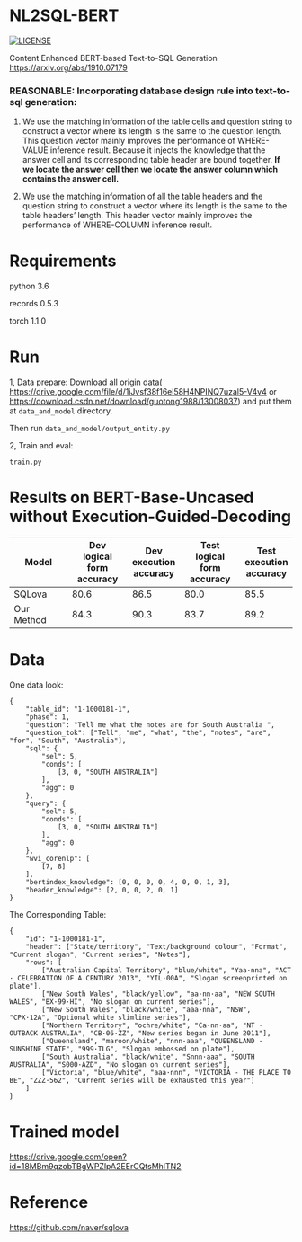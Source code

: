 # NL2SQL-BERT

[![LICENSE](https://img.shields.io/badge/license-Anti%20996-blue.svg)](https://github.com/996icu/996.ICU/blob/master/LICENSE)

Content Enhanced BERT-based Text-to-SQL Generation https://arxiv.org/abs/1910.07179

### REASONABLE: Incorporating database design rule into text-to-sql generation: 

1. We use the matching information of the table cells and question string to construct a vector where
its length is the same to the question length. This question vector mainly improves the performance
of WHERE-VALUE inference result. Because it injects the knowledge that the answer cell and its
corresponding table header are bound together. **If we locate the answer cell then we locate the answer
column which contains the answer cell.**

2. We use the matching information of all the table headers and the question string to construct a
vector where its length is the same to the table headers’ length. This header vector mainly improves the
performance of WHERE-COLUMN inference result.

# Requirements

python 3.6

records 0.5.3   

torch 1.1.0   

# Run

1, Data prepare:
Download all origin data( https://drive.google.com/file/d/1iJvsf38f16el58H4NPINQ7uzal5-V4v4 or https://download.csdn.net/download/guotong1988/13008037) and put them at `data_and_model` directory.

Then run
`data_and_model/output_entity.py`

2, Train and eval:

`train.py`

# Results on BERT-Base-Uncased without Execution-Guided-Decoding
| **Model**   | Dev <br />logical form <br />accuracy | Dev<br />execution<br/> accuracy | Test<br /> logical form<br /> accuracy | Test<br /> execution<br /> accuracy |
| ----------- | ------------------------------------- | -------------------------------- | -------------------------------------- | ----------------------------------- |
| SQLova    | 80.6                      | 86.5                  | 80.0                        | 85.5                   |
| Our Method | 84.3                      | 90.3                | 83.7                      | 89.2 |

# Data
One data look:
```
{
	"table_id": "1-1000181-1",
	"phase": 1,
	"question": "Tell me what the notes are for South Australia ",
	"question_tok": ["Tell", "me", "what", "the", "notes", "are", "for", "South", "Australia"],
	"sql": {
		"sel": 5,
		"conds": [
			[3, 0, "SOUTH AUSTRALIA"]
		],
		"agg": 0
	},
	"query": {
		"sel": 5,
		"conds": [
			[3, 0, "SOUTH AUSTRALIA"]
		],
		"agg": 0
	},
	"wvi_corenlp": [
		[7, 8]
	],
	"bertindex_knowledge": [0, 0, 0, 0, 4, 0, 0, 1, 3],
	"header_knowledge": [2, 0, 0, 2, 0, 1]
}
```
The Corresponding Table:
```
{
	"id": "1-1000181-1",
	"header": ["State/territory", "Text/background colour", "Format", "Current slogan", "Current series", "Notes"],
	"rows": [
		["Australian Capital Territory", "blue/white", "Yaa·nna", "ACT · CELEBRATION OF A CENTURY 2013", "YIL·00A", "Slogan screenprinted on plate"],
		["New South Wales", "black/yellow", "aa·nn·aa", "NEW SOUTH WALES", "BX·99·HI", "No slogan on current series"],
		["New South Wales", "black/white", "aaa·nna", "NSW", "CPX·12A", "Optional white slimline series"],
		["Northern Territory", "ochre/white", "Ca·nn·aa", "NT · OUTBACK AUSTRALIA", "CB·06·ZZ", "New series began in June 2011"],
		["Queensland", "maroon/white", "nnn·aaa", "QUEENSLAND · SUNSHINE STATE", "999·TLG", "Slogan embossed on plate"],
		["South Australia", "black/white", "Snnn·aaa", "SOUTH AUSTRALIA", "S000·AZD", "No slogan on current series"],
		["Victoria", "blue/white", "aaa·nnn", "VICTORIA - THE PLACE TO BE", "ZZZ·562", "Current series will be exhausted this year"]
	]
}
```

# Trained model

https://drive.google.com/open?id=18MBm9qzobTBgWPZlpA2EErCQtsMhlTN2

# Reference 

https://github.com/naver/sqlova
